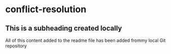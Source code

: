 # conflict-resolution

## This is a subheading created locally

All of this content added to the readme file has been added frommy local Git repository